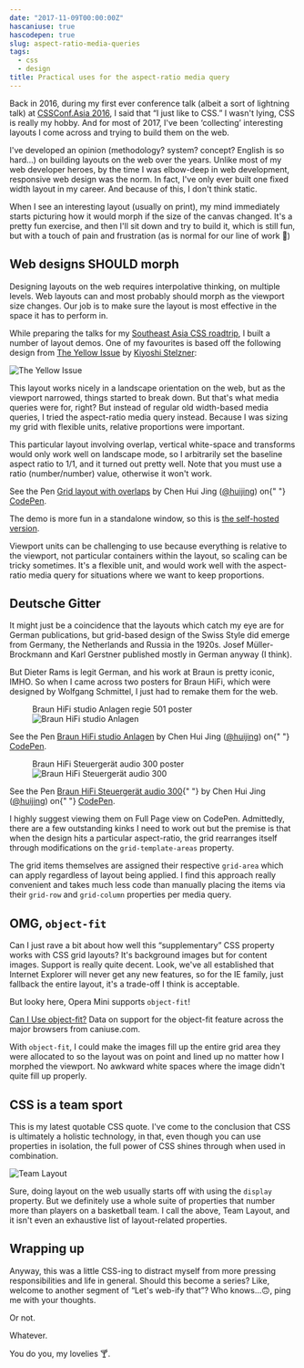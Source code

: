```yaml
---
date: "2017-11-09T00:00:00Z"
hascaniuse: true
hascodepen: true
slug: aspect-ratio-media-queries
tags:
  - css
  - design
title: Practical uses for the aspect-ratio media query
---
```


Back in 2016, during my first ever conference talk (albeit a sort of lightning talk) at [CSSConf.Asia 2016](https://2016.cssconf.asia/), I said that “I just like to CSS.” I wasn't lying, CSS is really my hobby. And for most of 2017, I've been ‘collecting’ interesting layouts I come across and trying to build them on the web.

I've developed an opinion (methodology? system? concept? English is so hard...) on building layouts on the web over the years. Unlike most of my web developer heroes, by the time I was elbow-deep in web development, responsive web design was the norm. In fact, I've only ever built one fixed width layout in my career. And because of this, I don't think static.

When I see an interesting layout (usually on print), my mind immediately starts picturing how it would morph if the size of the canvas changed. It's a pretty fun exercise, and then I'll sit down and try to build it, which is still fun, but with a touch of pain and frustration (as is normal for our line of work <span class="emoji" role="img" tabindex="0" aria-label="person shrugging">&#x1F937;</span>)

## Web designs SHOULD morph

Designing layouts on the web requires interpolative thinking, on multiple levels. Web layouts can and most probably should morph as the viewport size changes. Our job is to make sure the layout is most effective in the space it has to perform in.

While preparing the talks for my [Southeast Asia CSS roadtrip](/blog/talking-about-talking-css/), I built a number of layout demos. One of my favourites is based off the following design from [The Yellow Issue](http://kiyoshi.de/the-yellow-issue) by [Kiyoshi Stelzner](http://kiyoshi.de/):

<img
  src="/images/posts/aspect-ratio/yellow-640.jpg"
  srcset="/images/posts/aspect-ratio/yellow-480.jpg 480w, /images/posts/aspect-ratio/yellow-640.jpg 640w, /images/posts/aspect-ratio/yellow-960.jpg 960w, /images/posts/aspect-ratio/yellow-1280.jpg 1280w"
  sizes="(max-width: 400px) 100vw, (max-width: 960px) 75vw, 640px"
  alt="The Yellow Issue"
/>

This layout works nicely in a landscape orientation on the web, but as the viewport narrowed, things started to break down. But that's what media queries were for, right? But instead of regular old width-based media queries, I tried the aspect-ratio media query instead. Because I was sizing my grid with flexible units, relative proportions were important.

This particular layout involving overlap, vertical white-space and transforms would only work well on landscape mode, so I arbitrarily set the baseline aspect ratio to 1/1, and it turned out pretty well. Note that you must use a ratio (number/number) value, otherwise it won't work.

<p
  data-height="441"
  data-theme-id="9162"
  data-slug-hash="PKOeQV"
  data-default-tab="result"
  data-user="huijing"
  data-embed-version="2"
  data-pen-title="Grid layout with overlaps"
  class="codepen"
>
  See the Pen <a href="https://codepen.io/huijing/pen/PKOeQV/">Grid layout with overlaps</a> by Chen
  Hui Jing (<a href="https://codepen.io/huijing">@huijing</a>) on{" "}
  <a href="https://codepen.io">CodePen</a>.
</p>

The demo is more fun in a standalone window, so this is [the self-hosted version](https://huijing.github.io/demos/grids-overlap-2/).

Viewport units can be challenging to use because everything is relative to the viewport, not particular containers within the layout, so scaling can be tricky sometimes. It's a flexible unit, and would work well with the aspect-ratio media query for situations where we want to keep proportions.

## Deutsche Gitter

It might just be a coincidence that the layouts which catch my eye are for German publications, but grid-based design of the Swiss Style did emerge from Germany, the Netherlands and Russia in the 1920s. Josef Müller-Brockmann and Karl Gerstner published mostly in German anyway (I think).

But Dieter Rams is legit German, and his work at Braun is pretty iconic, IMHO. So when I came across two posters for Braun HiFi, which were designed by Wolfgang Schmittel, I just had to remake them for the web.

<figure>
  <figcaption>Braun HiFi studio Anlagen regie 501 poster</figcaption>
  <img
    src="/images/posts/aspect-ratio/anlagen-640.jpg"
    srcset="/images/posts/aspect-ratio/anlagen-480.jpg 480w, /images/posts/aspect-ratio/anlagen-640.jpg 640w, /images/posts/aspect-ratio/anlagen-960.jpg 960w, /images/posts/aspect-ratio/anlagen-1280.jpg 1280w"
    sizes="(max-width: 400px) 100vw, (max-width: 960px) 75vw, 640px"
    alt="Braun HiFi studio Anlagen"
  />
</figure>

<p
  data-height="464"
  data-theme-id="9162"
  data-slug-hash="xPEjWb"
  data-default-tab="css,result"
  data-user="huijing"
  data-embed-version="2"
  data-pen-title="Braun HiFi studio Anlagen"
  class="codepen"
>
  See the Pen <a href="https://codepen.io/huijing/pen/xPEjWb/">Braun HiFi studio Anlagen</a> by Chen
  Hui Jing (<a href="https://codepen.io/huijing">@huijing</a>) on{" "}
  <a href="https://codepen.io">CodePen</a>.
</p>

<figure>
  <figcaption>Braun HiFi Steuergerät audio 300 poster</figcaption>
  <img
    src="/images/posts/aspect-ratio/steuergerat-640.jpg"
    srcset="/images/posts/aspect-ratio/steuergerat-480.jpg 480w, /images/posts/aspect-ratio/steuergerat-640.jpg 640w, /images/posts/aspect-ratio/steuergerat-960.jpg 960w, /images/posts/aspect-ratio/steuergerat-1280.jpg 1280w"
    sizes="(max-width: 400px) 100vw, (max-width: 960px) 75vw, 640px"
    alt="Braun HiFi Steuergerät audio 300"
  />
</figure>

<p
  data-height="451"
  data-theme-id="9162"
  data-slug-hash="zPoGXw"
  data-default-tab="css,result"
  data-user="huijing"
  data-embed-version="2"
  data-pen-title="Braun HiFi Steuergerät audio 300"
  class="codepen"
>
  See the Pen <a href="https://codepen.io/huijing/pen/zPoGXw/">Braun HiFi Steuergerät audio 300</a>{" "}
  by Chen Hui Jing (<a href="https://codepen.io/huijing">@huijing</a>) on{" "}
  <a href="https://codepen.io">CodePen</a>.
</p>

I highly suggest viewing them on Full Page view on CodePen. Admittedly, there are a few outstanding kinks I need to work out but the premise is that when the design hits a particular aspect-ratio, the grid rearranges itself through modifications on the `grid-template-areas` property.

The grid items themselves are assigned their respective `grid-area` which can apply regardless of layout being applied. I find this approach really convenient and takes much less code than manually placing the items via their <code>grid-row</code> and <code>grid-column</code> properties per media query.

## OMG, `object-fit`

Can I just rave a bit about how well this “supplementary” CSS property works with CSS grid layouts? It's background images but for content images. Support is really quite decent. Look, we've all established that Internet Explorer will never get any new features, so for the IE family, just fallback the entire layout, it's a trade-off I think is acceptable.

But looky here, Opera Mini supports `object-fit`!

<p class="ciu_embed" data-feature="object-fit" data-periods="future_1,current,past_1,past_2">
  <a href="http://caniuse.com/#feat=object-fit">Can I Use object-fit?</a> Data on support for the
  object-fit feature across the major browsers from caniuse.com.
</p>

With `object-fit`, I could make the images fill up the entire grid area they were allocated to so the layout was on point and lined up no matter how I morphed the viewport. No awkward white spaces where the image didn't quite fill up properly.

## CSS is a team sport

This is my latest quotable CSS quote. I've come to the conclusion that CSS is ultimately a holistic technology, in that, even though you can use properties in isolation, the full power of CSS shines through when used in combination.

<img src="/images/posts/aspect-ratio/team-layout-640.png" srcset="/images/posts/aspect-ratio/team-layout-480.png 480w, /images/posts/aspect-ratio/team-layout-640.png 640w, /images/posts/aspect-ratio/team-layout-960.png 960w, /images/posts/aspect-ratio/team-layout-1280.png 1280w" sizes="(max-width: 400px) 100vw, (max-width: 960px) 75vw, 640px" alt="Team Layout" />

Sure, doing layout on the web usually starts off with using the `display` property. But we definitely use a whole suite of properties that number more than players on a basketball team. I call the above, Team Layout, and it isn't even an exhaustive list of layout-related properties.

## Wrapping up

Anyway, this was a little CSS-ing to distract myself from more pressing responsibilities and life in general. Should this become a series? Like, welcome to another segment of “Let's web-ify that”? Who knows...<span class="emoji" role="img" tabindex="0" aria-label="upside-down face">&#x1F643;</span>, ping me with your thoughts.

Or not.

Whatever.

You do you, my lovelies <span class="emoji" role="img" tabindex="0" aria-label="cocktail glass">&#x1F378;</span>.
